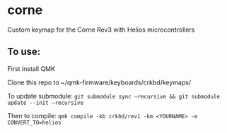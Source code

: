# corne
Custom keymap for the Corne Rev3 with Helios microcontrollers

## To use:

First install QMK  

Clone this repo to ~/qmk-firmware/keyboards/crkbd/keymaps/<YOURNAME>

To update submodule: `git submodule sync —recursive && git submodule update --init —recursive`

Then to compile: `qmk compile -kb crkbd/rev1 -km <YOURNAME> -e CONVERT_TO=helios`
